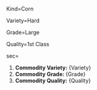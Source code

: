 Kind=Corn

Variety=Hard

Grade=Large

Quality=1st Class  

sec=<ol><li><b>Commodity Variety:</b> {Variety}<li><b>Commodity Grade:</b> {Grade}<li><b>Commodity Quality:</b> {Quality}</ol>